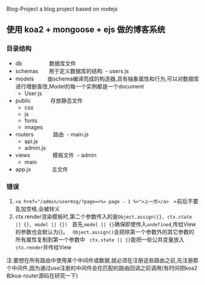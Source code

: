 Blog-Project
a blog project based on nodejs

## 使用 koa2 + mongoose + ejs 做的博客系统

### 目录结构

- db                  数据库文件
- schemas             用于定义数据库的结构
  - users.js
- models              由schema编译而成的构造器,具有抽象属性和行为,可以对数据库进行增删查改,Model的每一个实例都是一个document
  - User.js
- public              存放静态文件
  - css
  - js
  - fonts
  - images
- routers             路由
  - main.js
  - api.js
  - admin.js
- views               模板文件
  - admin
  - main
- app.js              主文件

### 错误

1. `<a href="/admin/usermsg/?page=<%= page - 1 %>">上一页</a>`
   =前后不要乱加空格,会被转义
2. ctx.render渲染模板时,第二个参数传入的是`Object.assign({}, ctx.state || {}, model || {})`
   首先,`model || {}`确保即使传入`undefined`,传给View的参数也会默认为{}。
   `Object.assign()`会把除第一个参数外的其它参数的所有属性复制到第一个参数中
   `ctx.state || {}`能把一些公共变量放入`ctx.render`并传给View
   
注:要想在所有路由中使用某个中间件或数据,就必须在注册这些路由之前,先注册那个中间件,因为通过use注册的中间件会在匹配的路由回调之前调用(有时间把koa2和koa-router源码在研究一下)
   







